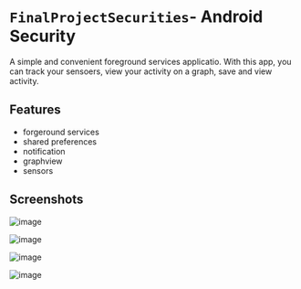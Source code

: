 # `FinalProjectSecurities`- Android Security
A simple and convenient foreground services applicatio. 
With this app, you can track your sensoers, view your activity on a graph, save and view activity.

## Features
* forgeround services
* shared preferences
* notification
* graphview
* sensors

## Screenshots

![image](https://user-images.githubusercontent.com/65961116/218845934-0ba19608-583d-47aa-8a03-76f765d40412.png)

![image](https://user-images.githubusercontent.com/65961116/218846972-e741101a-8302-4127-ba7c-2a5837fccc12.png)

![image](https://user-images.githubusercontent.com/65961116/218847284-dabd403e-cb52-466e-a016-195e3f019431.png)

![image](https://user-images.githubusercontent.com/65961116/218847473-5eb696e3-e042-4c92-af85-1f7abed89f5d.png)
